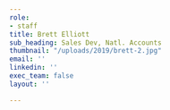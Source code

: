 ```yaml
---
role:
- staff
title: Brett Elliott
sub_heading: Sales Dev, Natl. Accounts
thumbnail: "/uploads/2019/brett-2.jpg"
email: ''
linkedin: ''
exec_team: false
layout: ''

---
```

